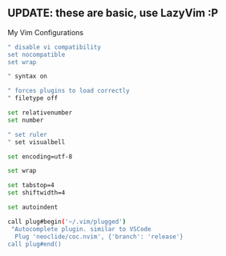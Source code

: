 UPDATE: these are basic, use LazyVim :P
---
My Vim Configurations
```bash
" disable vi compatibility
set nocompatible
set wrap

" syntax on

" forces plugins to load correctly
" filetype off

set relativenumber
set number

" set ruler
" set visualbell

set encoding=utf-8

set wrap

set tabstop=4
set shiftwidth=4

set autoindent

call plug#begin('~/.vim/plugged')
 "Autocomplete plugin. similar to VSCode
  Plug 'neoclide/coc.nvim', {'branch': 'release'}
call plug#end()
```
